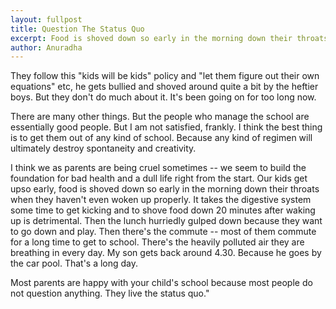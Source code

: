 ```yaml
---
layout: fullpost
title: Question The Status Quo
excerpt: Food is shoved down so early in the morning down their throats when they haven't even woken up properly. It takes the digestive system some time to get kicking and to shove food down 20 minutes after waking up is detrimental - Anuradha
author: Anuradha
---
```

They follow this "kids will be kids" policy and "let them figure out their own equations" etc, he gets bullied and shoved around quite a bit by the heftier boys. But they don't do much about it. It's been going on for too long now.

There are many other things. But the people who manage the school are essentially good people. But I am not satisfied, frankly. I think the best thing is to get them out of any kind of school. Because any kind of regimen will ultimately destroy spontaneity and creativity.

I think we as parents are being cruel sometimes -- we seem to build the foundation for bad health and a dull life right from the start.
Our kids get upso early, food is shoved down so early in the morning down their throats when they haven't even woken up properly. It takes
the digestive system some time to get kicking and to shove food down 20 minutes after waking up is detrimental. Then the lunch hurriedly
gulped down because they want to go down and play. Then there's the commute -- most of them commute for a long time to get to school.
There's the heavily polluted air they are breathing in every day. My son gets back around 4.30. Because he goes by the car pool. That's a
long day.

Most parents are happy with your child's school because most people do not question anything. They live the status quo."